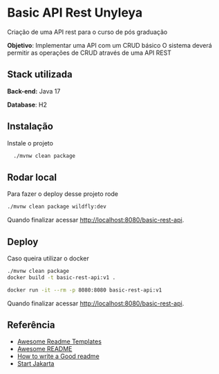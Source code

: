 # Basic API Rest Unyleya 

Criação de uma API rest para o curso de pós graduação

**Objetivo**: Implementar uma API com um CRUD básico
O sistema deverá permitir as operações de CRUD através de uma API REST

## Stack utilizada

**Back-end:** Java 17

**Database**: H2


## Instalação

Instale o projeto

```bash
  ./mvnw clean package
```
    
## Rodar local

Para fazer o deploy desse projeto rode
```bash
./mvnw clean package wildfly:dev
```
Quando finalizar acessar [http://localhost:8080/basic-rest-api](http://localhost:8080/basic-rest-api).

## Deploy

Caso queira utilizar o docker

```bash
./mvnw clean package
docker build -t basic-rest-api:v1 .
```

```bash
docker run -it --rm -p 8080:8080 basic-rest-api:v1
```

Quando finalizar acessar [http://localhost:8080/basic-rest-api](http://localhost:8080/basic-rest-api).

## Referência

 - [Awesome Readme Templates](https://awesomeopensource.com/project/elangosundar/awesome-README-templates)
 - [Awesome README](https://github.com/matiassingers/awesome-readme)
 - [How to write a Good readme](https://bulldogjob.com/news/449-how-to-write-a-good-readme-for-your-github-project)
 - [Start Jakarta](https://start.jakarta.ee/)

